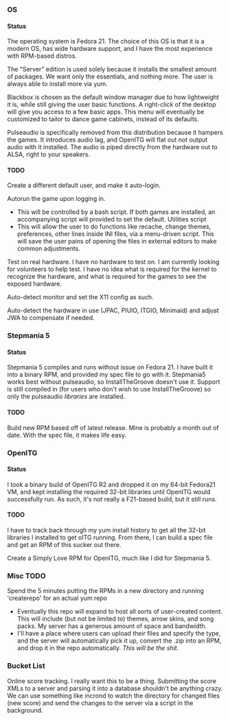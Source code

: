 ### OS

#### Status

The operating system is Fedora 21. The choice of this OS is that it is a modern OS, has wide hardware support, and I have the most experience with RPM-based distros.

The "Server" edition is used solely because it installs the smallest amount of packages. We want only the essentials, and nothing more. The user is always able to install more via yum.

Blackbox is chosen as the default window manager due to how lightweight it is, while still giving the user basic functions. A right-click of the desktop will give you access to a few basic apps. This menu will eventually be customized to tailor to dance game cabinets, instead of its defaults.

Pulseaudio is specifically removed from this distribution because it hampers the games. It introduces audio lag, and OpenITG will flat out not output audio with it installed. The audio is piped directly from the hardware out to ALSA, right to your speakers.

#### TODO

Create a different default user, and make it auto-login.

Autorun the game upon logging in.
- This will be controlled by a bash script. If both games are installed, an accompanying script will provided to set the default.
Utilities script
- This will allow the user to do functions like recache, change themes, preferences, other lines inside INI files, via a menu-driven script. This will save the user pains of opening the files in external editors to make common adjustments.

Test on real hardware. I have no hardware to test on. I am currently looking for volunteers to help test. I have no idea what is required for the kernel to recognize the hardware, and what is required for the games to see the exposed hardware.

Auto-detect monitor and set the X11 config as such.

Auto-detect the hardware in use (JPAC, PIUIO, ITGIO, Minimaid) and adjust JWA to compensate if needed.

### Stepmania 5

#### Status

Stepmania 5 compiles and runs without issue on Fedora 21. I have built it into a binary RPM, and provided my spec file to go with it. Stepmania5 works best without pulseaudio, so InstallTheGroove doesn't use it. Support is still compiled in (for users who don't wish to use InstallTheGroove) so only the pulseaudio *libraries* are installed.

#### TODO
Build new RPM based off of latest release. Mine is probably a month out of date. With the spec file, it makes life easy.

### OpenITG

#### Status
I took a binary build of OpenITG R2 and dropped it on my 64-bit Fedora21 VM, and kept installing the required 32-bit libraries until OpenITG would successfully run. As such, it's not really a F21-based build, but it still runs.

#### TODO
I have to track back through my yum install history to get all the 32-bit libraries I installed to get oITG running. From there, I can build a spec file and get an RPM of this sucker out there.

Create a Simply Love RPM for OpenITG, much like I did for Stepmania 5.

### Misc TODO

Spend the 5 minutes putting the RPMs in a new directory and running 'createrepo' for an actual yum repo
- Eventually this repo will expand to host all sorts of user-created content. This will include (but not be limited to) themes, arrow skins, and song packs. My server has a generous amount of space and bandwidth.
- I'll have a place where users can upload their files and specify the type, and the server will automatically pick it up, convert the .zip into an RPM, and drop it in the repo automatically. *This will be the shit.*

### Bucket List

Online score tracking. I really want this to be a thing. Submitting the score XMLs to a server and parsing it into a database shouldn't be anything crazy. We can use something like incrond to watch the directory for changed files (new score) and send the changes to the server via a script in the background.
